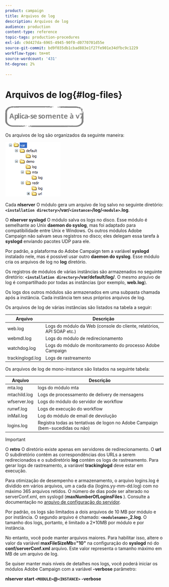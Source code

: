 ```yaml
---
product: campaign
title: Arquivos de log
description: Arquivos de log
audience: production
content-type: reference
topic-tags: production-procedures
exl-id: c9d427da-6965-4945-90f0-d0770701d55e
source-git-commit: bd9f035db1cbad883e1f27fe901e34dfbc9c1229
workflow-type: tm+mt
source-wordcount: '431'
ht-degree: 2%

---
```


# Arquivos de log{#log-files}

![](../../assets/v7-only.svg)

Os arquivos de log são organizados da seguinte maneira:

![](assets/d_ncs_directory.png)

Cada **nlserver** O módulo gera um arquivo de log salvo no seguinte diretório: **`<installation directory>`/var/`<instance>`/log/`<module>`.log**.

O **nlserver syslogd** O módulo salva os logs no disco. Esse módulo é semelhante ao Unix **daemon do syslog**, mas foi adaptado para compatibilidade entre Unix e Windows. Os outros módulos Adobe Campaign não salvam seus registros no disco; eles delegam essa tarefa à **syslogd** enviando pacotes UDP para ele.

Por padrão, a plataforma do Adobe Campaign tem a variável **syslogd** instalado nele, mas é possível usar outro **daemon do syslog**. Esse módulo cria os arquivos de log no **log** diretório.

Os registros de módulos de várias instâncias são armazenados no seguinte diretório: **`<installation directory>`/var/default/log/**. O mesmo arquivo de log é compartilhado por todas as instâncias (por exemplo, **web.log**).

Os logs dos outros módulos são armazenados em uma subpasta chamada após a instância. Cada instância tem seus próprios arquivos de log.

Os arquivos de log de várias instâncias são listados na tabela a seguir:

| Arquivo | Descrição |
|---|---|
| web.log | Logs do módulo da Web (console do cliente, relatórios, API SOAP etc.) |
| webmdl.log | Logs do módulo de redirecionamento |
| watchdog.log | Logs do módulo de monitoramento do processo Adobe Campaign |
| trackinglogd.log | Logs de rastreamento |

Os arquivos de log de mono-instance são listados na seguinte tabela:

| Arquivo | Descrição |
|---|---|
| mta.log | logs do módulo mta |
| mtachild.log | Logs de processamento de delivery de mensagens |
| wfserver.log | Logs do módulo do servidor de workflow |
| runwf.log | Logs de execução do workflow |
| inMail.log | Log do módulo de email de devolução |
| logins.log | Registra todas as tentativas de logon no Adobe Campaign (bem-sucedidas ou não) |

>[!IMPORTANT]
>
>O **retro** O diretório existe apenas em servidores de redirecionamento. O **url** O subdiretório contém as correspondências dos URLs a serem redirecionados e o subdiretório **log** contém os logs de rastreamento. Para gerar logs de rastreamento, a variável **trackinglogd** deve estar em execução.

Para otimização de desempenho e armazenamento, o arquivo logins.log é dividido em vários arquivos, um a cada dia (logins.yy-mm-dd.log) com no máximo 365 arquivos retidos. O número de dias pode ser alterado no serverConf.xml, em syslogd (**maxNumberOfLoginsFiles** ). Consulte a documentação no [arquivo de configuração do servidor](../../installation/using/the-server-configuration-file.md#syslogd).

Por padrão, os logs são limitados a dois arquivos de 10 MB por módulo e por instância. O segundo arquivo é chamado: **`<modulename>`_2.log**. O tamanho dos logs, portanto, é limitado a 2*10MB por módulo e por instância.

No entanto, você pode manter arquivos maiores. Para habilitar isso, altere o valor da variável **maxFileSizeMb=&quot;10&quot;** na configuração do **syslogd** nó do **conf/serverConf.xml** arquivo. Este valor representa o tamanho máximo em MB de um arquivo de log.

Se quiser manter mais níveis de detalhes nos logs, você poderá iniciar os módulos Adobe Campaign com a variável **-verbose** parâmetro:

**nlserver start `<MODULE>`@`<INSTANCE>` -verbose**
